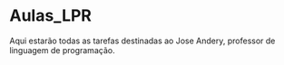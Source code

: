 # Aulas_LPR
Aqui estarão todas as tarefas destinadas ao Jose Andery, professor de linguagem de programação.
